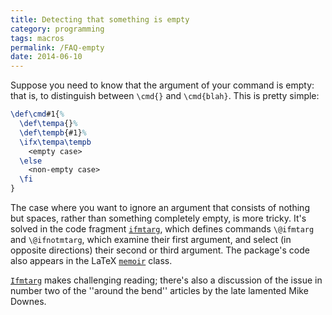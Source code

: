```yaml
---
title: Detecting that something is empty
category: programming
tags: macros
permalink: /FAQ-empty
date: 2014-06-10
---
```


Suppose you need to know that the argument of your command is empty:
that is, to distinguish between `\cmd{}` 
and `\cmd{blah}`.  This is pretty simple:
<!-- {% raw %} -->
```latex
\def\cmd#1{%
  \def\tempa{}%
  \def\tempb{#1}%
  \ifx\tempa\tempb
    <empty case>
  \else
    <non-empty case>
  \fi
}
```
<!-- {% endraw %} -->
The case where you want to ignore an argument that consists of nothing
but spaces, rather than something completely empty, is more tricky.
It's solved in the code fragment [`ifmtarg`](https://ctan.org/pkg/ifmtarg), which defines
commands `\@ifmtarg` and `\@ifnotmtarg`, which examine their
first argument, and select (in opposite directions) their second or
third argument.  The package's code also appears in the LaTeX
[`memoir`](https://ctan.org/pkg/memoir) class.

[`Ifmtarg`](https://ctan.org/pkg/Ifmtarg) makes challenging reading; there's also a discussion of the
issue in number two of the ''around the bend'' articles by the late
lamented Mike Downes.


